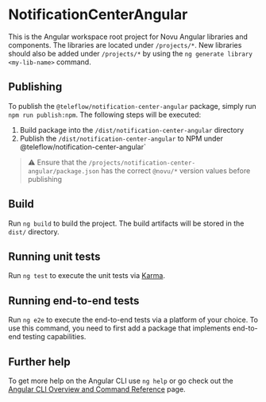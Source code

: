 # NotificationCenterAngular

This is the Angular workspace root project for Novu Angular libraries and components. The libraries are located under `/projects/*`.
New libraries should also be added under `/projects/*` by using the `ng generate library <my-lib-name>` command.

## Publishing

To publish the `@teleflow/notification-center-angular` package, simply run `npm run publish:npm`. The following steps will be executed:

1. Build package into the `/dist/notification-center-angular` directory
2. Publish the `/dist/notification-center-angular` to NPM under @teleflow/notification-center-angular`

> ⚠️ Ensure that the `/projects/notification-center-angular/package.json` has the correct `@novu/*` version values before publishing

## Build

Run `ng build` to build the project. The build artifacts will be stored in the `dist/` directory.

## Running unit tests

Run `ng test` to execute the unit tests via [Karma](https://karma-runner.github.io).

## Running end-to-end tests

Run `ng e2e` to execute the end-to-end tests via a platform of your choice. To use this command, you need to first add a package that implements end-to-end testing capabilities.

## Further help

To get more help on the Angular CLI use `ng help` or go check out the [Angular CLI Overview and Command Reference](https://angular.io/cli) page.
